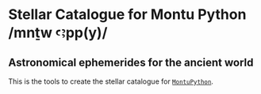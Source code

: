 # Stellar Catalogue for Montu Python /mnṯw ꜥꜣpp(y)/
## Astronomical ephemerides for the ancient world

This is the tools to create the stellar catalogue for [`MontuPython`](https://github.com/seap-udea/MontuPython).